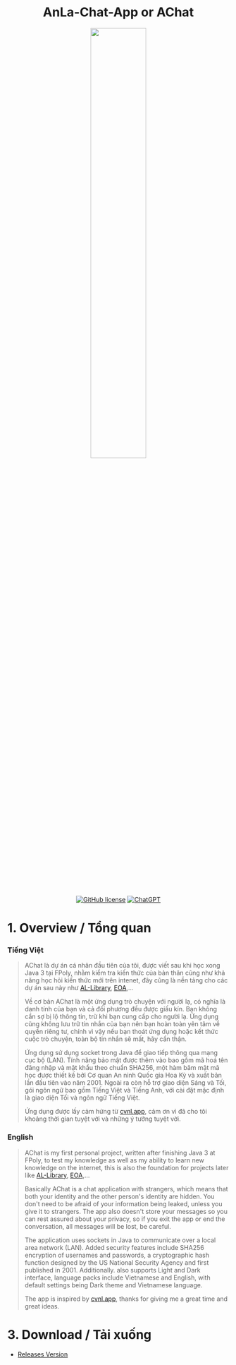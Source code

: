 <h1 align="center">AnLa-Chat-App or AChat</h1>
<p align="center">
  <img src="https://user-images.githubusercontent.com/90229487/212619385-e9045af7-c284-4839-a11f-a9ab3e5af3f4.png" width = "50%">
  <br><br>
  <a href="https://www.apache.org/licenses/LICENSE-2.0"><img src="https://img.shields.io/github/license/exadel-inc/CompreFace" alt="GitHub license"/></a>
  <a href="https://cloudinary.com/"><img src="https://img.shields.io/badge/Cloud-Cloudinary-blue" alt="ChatGPT"></a>
</p>


# 1. Overview / Tổng quan
### Tiếng Việt
> AChat là dự án cá nhân đầu tiên của tôi, được viết sau khi học xong Java 3 tại FPoly, nhằm kiểm tra kiến thức của bản thân cũng như khả năng học hỏi kiến thức mới trên intenet, đây cũng là nền tảng cho các dự án sau này như [AL-Library](https://github.com/AnLaVN/AL-Library), [EOA](https://github.com/AnLaVN/EOA),...
>
> Về cơ bản AChat là một ứng dụng trò chuyện với người lạ, có nghĩa là danh tính của bạn và cả đối phương đều được giấu kín. Bạn không cần sợ bị lộ thông tin, trừ khi bạn cung cấp cho người lạ. Ứng dụng cũng không lưu trữ tin nhắn của bạn nên bạn hoàn toàn yên tâm về quyền riêng tư, chính vì vậy nếu bạn thoát ứng dụng hoặc kết thức cuộc trò chuyện, toàn bộ tin nhắn sẽ mất, hãy cẩn thận.
>
> Ứng dụng sử dụng socket trong Java để giao tiếp thông qua mạng cục bộ (LAN). Tính năng bảo mật được thêm vào bao gồm mã hoá tên đăng nhập và mật khẩu theo chuẩn SHA256, một hàm băm mật mã học được thiết kế bởi Cơ quan An ninh Quốc gia Hoa Kỳ và xuất bản lần đầu tiên vào năm 2001. Ngoài ra còn hỗ trợ giao diện Sáng và Tối, gói ngôn ngữ bao gồm Tiếng Việt và Tiếng Anh, với cài đặt mặc định là giao diện Tối và ngôn ngữ Tiếng Việt.
>
> Ứng dụng được lấy cảm hứng từ [cvnl.app](cvnl.app), cảm ơn vì đã cho tôi khoảng thời gian tuyệt vời và những ý tưởng tuyệt vời.
> 
### English
> AChat is my first personal project, written after finishing Java 3 at FPoly, to test my knowledge as well as my ability to learn new knowledge on the internet, this is also the foundation for projects later like [AL-Library](https://github.com/AnLaVN/AL-Library), [EOA](https://github.com/AnLaVN/EOA),...
>
> Basically AChat is a chat application with strangers, which means that both your identity and the other person's identity are hidden. You don't need to be afraid of your information being leaked, unless you give it to strangers. The app also doesn't store your messages so you can rest assured about your privacy, so if you exit the app or end the conversation, all messages will be lost, be careful.
>
> The application uses sockets in Java to communicate over a local area network (LAN). Added security features include SHA256 encryption of usernames and passwords, a cryptographic hash function designed by the US National Security Agency and first published in 2001. Additionally. also supports Light and Dark interface, language packs include Vietnamese and English, with default settings being Dark theme and Vietnamese language.
>
> The app is inspired by [cvnl.app](cvnl.app), thanks for giving me a great time and great ideas.

# 3. Download / Tải xuống
* [Releases Version](https://github.com/AnLaVN/AChat/releases)
